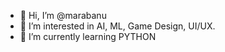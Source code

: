 - 👋 Hi, I’m @marabanu
- 👀 I’m interested in AI, ML, Game Design, UI/UX. 
- 🌱 I’m currently learning PYTHON

<!---
marabanu/marabanu is a ✨ special ✨ repository because its `README.md` (this file) appears on your GitHub profile.
You can click the Preview link to take a look at your changes.
--->
